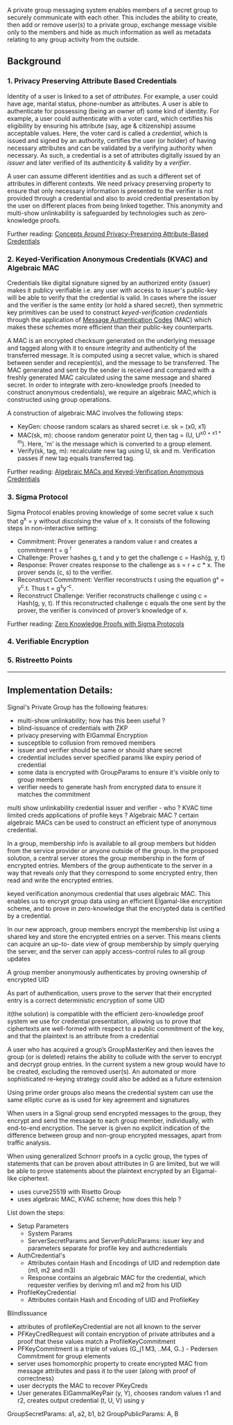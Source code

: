 
A private group messaging system enables members of a secret group to securely communicate with each other. This includes the ability to create, then add or remove user(s) to a private group, exchange message visible only to the members and hide as much information as well as metadata relating to any group activity from the outside. 

## Background

### 1. Privacy Preserving Attribute Based Credentials

Identity of a user is linked to a set of *attributes*. For example, a user could have age, marital status, phone-number as attributes. A user is able to authenticate for possessing (being an owner of) some kind of identity. For example, a user could authenticate with a voter card, which certifies his eligibility by ensuring his attribute (say, age & citizenship) assume acceptable values. Here, the voter card is called a *credential*, which is issued and signed by an authority, certifies the user (or holder) of having necessary attributes and can be validated by a verifying authority when necessary. As such, a credential is a set of attributes digitally issued by an *issuer* and later verified of its authenticity & validity by a *verifier*. 

A user can assume different identities and as such a different set of attributes in different contexts. We need privacy preserving property to ensure that only necessary information is presented to the verifier is not provided through a credential and also to avoid credential presentation by the user on different places from being linked together. This anonymity and multi-show unlinkability is safeguarded by technologies such as zero-knowledge proofs. 

Further reading: [Concepts Around Privacy-Preserving Attribute-Based Credentials](https://link.springer.com/chapter/10.1007/978-3-642-55137-6_4)

### 2. Keyed-Verification Anonymous Credentials (KVAC) and Algebraic MAC
Credentials like digital signature signed by an authorized entity (issuer) makes it publicy verifiable i.e. any user with access to issuer's public-key will be able to verify that the credential is valid. In cases where the issuer and the verifier is the same entity (or hold a shared secret), then symmetric key primitives can be used to construct *keyed-verification credentials* through the application of [Message Authentication Codes](https://en.wikipedia.org/wiki/Message_authentication_code) (MAC) which makes these schemes more efficient than their public-key counterparts.

A MAC is an encrypted checksum generated on the underlying message and tagged along with it to ensure integrity and authenticity of the transferred message. It is computed using a secret value, which is shared between sender and recepient(s), and the message to be transferred. The MAC generated and sent by the sender is received and compared with a freshly generated MAC calculated using the same message and shared secret. In order to integrate with zero-knowledge proofs (needed to construct anonymous credentials), we require an algebraic MAC,which is constructed using group operations.

A construction of algebraic MAC involves the following steps:

- KeyGen: choose random scalars as shared secret i.e. sk = (x0, x1)
- MAC(sk, m): choose random generator point U, then tag = (U, U<sup>x0 + x1 * m</sup>). Here, 'm' is the message which is converted to a group element.
- Verify(sk, tag, m): recalculate new tag using U, sk and m. Verification passes if new tag equals transferred tag.

Further reading: [Algebraic MACs and Keyed-Verification Anonymous Credentials](https://eprint.iacr.org/2013/516)

### 3. Sigma Protocol
Sigma Protocol enables proving knowledge of some secret value x such that g<sup>x</sup> = y without discolsing the value of x.
It consists of the following steps in non-interactive setting:
- Commitment: Prover generates a random value r and creates a commitment t = g <sup>r</sup>
- Challenge: Prover hashes g, t and y to get the challenge c = Hash(g, y, t)
- Response: Prover creates response to the challenge as s = r + c * x. The prover sends (c, s) to the verifier. 
- Reconstruct Commitment: Verifier reconstructs t using the equation gˢ = y<sup>c</sup>.t. Thus t = g<sup>s</sup>y<sup>-c</sup>.
- Reconstruct Challenge: Verifier reconstructs challenge c using c = Hash(g, y, t). If this reconstructed challenge c equals the one sent by the prover, the verifier is convinced of prover’s knowledge of x.

Further reading: [Zero Knowledge Proofs with Sigma Protocols](https://medium.com/@loveshharchandani/zero-knowledge-proofs-with-sigma-protocols-91e94858a1fb)

### 4. Verifiable Encryption
### 5. Ristreetto Points
_____________________

## Implementation Details:

Signal's Private Group has the following features:

- multi-show unlinkability; how has this been useful ?
- blind-issuance of credentials with ZKP
- privacy preserving with ElGammal Encryption
- susceptible to collusion from removed members
- issuer and verifier should be same or should share secret
- credential includes server specified params like expiry period of credential
- some data is encrypted with GroupParams to ensure it's visible only to group members
- verifier needs to generate hash from encrypted data to ensure it matches the commitment

multi show unlinkability
credential issuer and verifier - who ? KVAC 
time limited creds
applications of profile keys ?
Algebraic MAC ? certain algebraic MACs can be used to construct an efficient type of anonymous credential.

In a group, membership info is available to all group members but hidden from the service provider or anyone outside of the group. In
the proposed solution, a central server stores the group membership in the form of encrypted entries. Members of the group authenticate to the server in a way that reveals only that they correspond to some encrypted entry, then read and write the encrypted entries.

keyed verification anonymous credential that uses algebraic MAC.
This enables us to encrypt group
data using an efficient Elgamal-like encryption scheme, and to prove in zero-knowledge
that the encrypted data is certified by a credential.

In our new approach, group members encrypt the membership list using a shared
key and store the encrypted entries on a server. This means clients can acquire an up-to-
date view of group membership by simply querying the server, and the server can apply
access-control rules to all group updates

A group member anonymously authenticates by proving ownership of encrypted UID

As part of authentication, users prove to the server
that their encrypted entry is a correct deterministic encryption of some UID

it(the solution) is compatible with the efficient
zero-knowledge proof system we use for credential presentation, allowing us to prove that
ciphertexts are well-formed with respect to a public commitment of the key, and that the
plaintext is an attribute from a credential

A user who has acquired a group’s GroupMasterKey and then leaves the group (or is
deleted) retains the ability to collude with the server to encrypt and decrypt group entries.
In the current system a new group would have to be created, excluding the removed user(s).
An automated or more sophisticated re-keying strategy could also be added as a future
extension


Using prime order groups also means the credential system can use the same elliptic curve as
is used for key agreement and signatures

When users in a Signal group send encrypted messages to the group, they encrypt
and send the message to each group member, individually, with end-to-end encryption.
The server is given no explicit indication of the difference between group and non-group
encrypted messages, apart from traffic analysis.


When using generalized Schnorr proofs in a cyclic group, the types of statements that can be
proven about attributes in G are limited, but we will be able to prove statements about
the plaintext encrypted by an Elgamal-like ciphertext.
- uses curve25519 with Risetto Group
- uses algebraic MAC, KVAC scheme; how does this help ?

List down the steps:

- Setup Parameters
    - System Params
    - ServerSecretParams and ServerPublicParams: issuer key and parameters separate for profile key and authcredentials
- AuthCredential's
    - Attributes contain Hash and Encodings of UID and redemption date (m1, m2 and m3)
    - Response contains an algebraic MAC for the credential, which requester verifies by deriving m1 and m2 from his UID
- ProfileKeyCredential
    - Attributes contain Hash and Encoding of UID and ProfileKey

BlindIssuance
- attributes of profileKeyCredential are not all known to the server
- PFKeyCredRequest will contain encryption of private attributes and a proof that these values match a ProfileKeyCommitment
- PFKeyCommitment is a triple of values (G_j1 M3, ..M4, G..) - Pedersen Commitment for group elements
- server uses homomorphic property to create encrypted MAC from message attributes and pass it to the user (along with proof of correctness)
- user decrypts the MAC to recover PKeyCreds
- User generates ElGammalKeyPair (y, Y), chooses random values r1 and r2, creates output credential (t, U, V) using y

GroupSecretParams: a1, a2, b1, b2
GroupPublicParams: A, B


